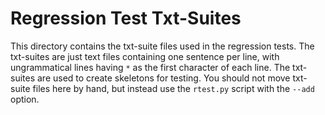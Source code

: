
# Regression Test Txt-Suites

This directory contains the txt-suite files used in the regression
tests. The txt-suites are just text files containing one sentence per
line, with ungrammatical lines having `*` as the first character of
each line. The txt-suites are used to create skeletons for
testing. You should not move txt-suite files here by hand, but instead
use the `rtest.py` script with the `--add` option.
